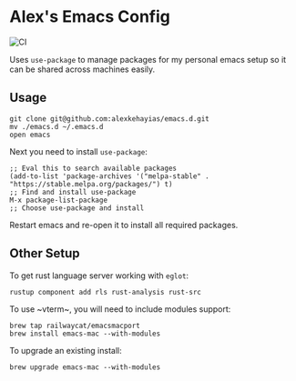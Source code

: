 # Alex's Emacs Config

![CI](https://github.com/alexkehayias/emacs.d/workflows/CI/badge.svg)

Uses `use-package` to manage packages for my personal emacs setup so it can be shared across machines easily.

## Usage

```
git clone git@github.com:alexkehayias/emacs.d.git
mv ./emacs.d ~/.emacs.d
open emacs
```

Next you need to install `use-package`:

```
;; Eval this to search available packages
(add-to-list 'package-archives '("melpa-stable" . "https://stable.melpa.org/packages/") t)
;; Find and install use-package
M-x package-list-package
;; Choose use-package and install
```

Restart emacs and re-open it to install all required packages.

## Other Setup

To get rust language server working with `eglot`:

```
rustup component add rls rust-analysis rust-src
```

To use ~vterm~, you will need to include modules support:

```
brew tap railwaycat/emacsmacport
brew install emacs-mac --with-modules
```

To upgrade an existing install:

```
brew upgrade emacs-mac --with-modules
```
